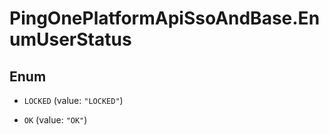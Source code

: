 # PingOnePlatformApiSsoAndBase.EnumUserStatus

## Enum


* `LOCKED` (value: `"LOCKED"`)

* `OK` (value: `"OK"`)


